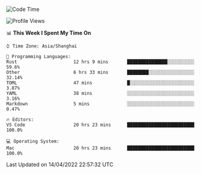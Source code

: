 <!--START_SECTION:waka-->
![Code Time](http://img.shields.io/badge/Code%20Time-1%2C231%20hrs%2047%20mins-blue)

![Profile Views](http://img.shields.io/badge/Profile%20Views-25-blue)

📊 **This Week I Spent My Time On** 

```text
⌚︎ Time Zone: Asia/Shanghai

💬 Programming Languages: 
Rust                     12 hrs 9 mins       ███████████████░░░░░░░░░░   59.6% 
Other                    6 hrs 33 mins       ████████░░░░░░░░░░░░░░░░░   32.14% 
TOML                     47 mins             █░░░░░░░░░░░░░░░░░░░░░░░░   3.87% 
YAML                     38 mins             ░░░░░░░░░░░░░░░░░░░░░░░░░   3.16% 
Markdown                 5 mins              ░░░░░░░░░░░░░░░░░░░░░░░░░   0.47%

🔥 Editors: 
VS Code                  20 hrs 23 mins      █████████████████████████   100.0%

💻 Operating System: 
Mac                      20 hrs 23 mins      █████████████████████████   100.0%

```


 Last Updated on 14/04/2022 22:57:32 UTC
<!--END_SECTION:waka-->
